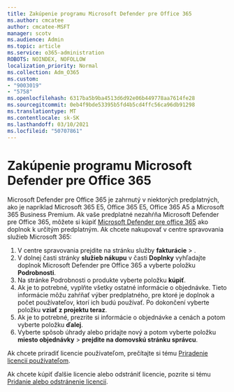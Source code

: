 ```yaml
---
title: Zakúpenie programu Microsoft Defender pre Office 365
ms.author: cmcatee
author: cmcatee-MSFT
manager: scotv
ms.audience: Admin
ms.topic: article
ms.service: o365-administration
ROBOTS: NOINDEX, NOFOLLOW
localization_priority: Normal
ms.collection: Adm_O365
ms.custom:
- "9003019"
- "5758"
ms.openlocfilehash: 6317ba5b9ba4513d6d92e06b449778aa7614fe28
ms.sourcegitcommit: 0eb4f9bde53395b5fd4b5cd4ffc56ca96db91298
ms.translationtype: MT
ms.contentlocale: sk-SK
ms.lasthandoff: 03/10/2021
ms.locfileid: "50707861"
---
```

# <a name="purchase-microsoft-defender-for-office-365"></a>Zakúpenie programu Microsoft Defender pre Office 365

Microsoft Defender pre Office 365 je zahrnutý v niektorých predplatných, ako je napríklad Microsoft 365 E5, Office 365 E5, Office 365 A5 a Microsoft 365 Business Premium. Ak vaše predplatné nezahŕňa Microsoft Defender pre Office 365, môžete si kúpiť [Microsoft Defender pre office 365](https://docs.microsoft.com/microsoft-365/security/office-365-security/office-365-atp) ako doplnok k určitým predplatným. Ak chcete nakupovať v centre spravovania služieb Microsoft 365:

1. V centre spravovania prejdite na stránku služby **fakturácie**  >  [](https://go.microsoft.com/fwlink/p/?linkid=868433) .
2. V dolnej časti stránky **služieb nákupu** v časti **Doplnky** vyhľadajte doplnok Microsoft Defender pre Office 365 a vyberte položku **Podrobnosti**.
3. Na stránke Podrobnosti o produkte vyberte položku **kúpiť**.
4. Ak je to potrebné, vyplňte všetky ostatné informácie o objednávke. Tieto informácie môžu zahŕňať výber predplatného, pre ktoré je doplnok a počet používateľov, ktorí ich budú používať. Po dokončení vyberte položku **vziať z projektu teraz**.
5. Ak je to potrebné, prezrite si informácie o objednávke a cenách a potom vyberte položku **ďalej**.
6. Vyberte spôsob úhrady alebo pridajte nový a potom vyberte položku **miesto objednávky**  >  **prejdite na domovskú stránku správcu**.

Ak chcete priradiť licencie používateľom, prečítajte si tému [Priradenie licencií používateľom](https://docs.microsoft.com/microsoft-365/admin/manage/assign-licenses-to-users?view=o365-worldwide).

Ak chcete kúpiť ďalšie licencie alebo odstrániť licencie, pozrite si tému [Pridanie alebo odstránenie licencií](https://docs.microsoft.com/microsoft-365/commerce/licenses/buy-licenses#buy-or-remove-licenses-for-your-business-subscription).